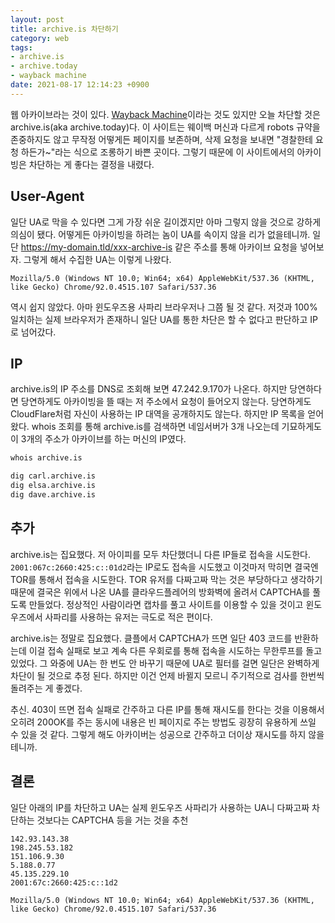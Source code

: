 ```yaml
---
layout: post
title: archive.is 차단하기
category: web
tags:
- archive.is
- archive.today
- wayback machine
date: 2021-08-17 12:14:23 +0900
---
```


웹 아카이브라는 것이 있다. [Wayback Machine][]이라는 것도 있지만 오늘 차단할 것은 archive.is(aka archive.today)다.
이 사이트는 웨이백 머신과 다르게 robots 규약을 존중하지도 않고 무작정 어떻게든 페이지를 보존하며, 삭제 요청을 보내면 "경찰한테 요청 하든가~"라는 식으로 조롱하기 바쁜 곳이다. 그렇기 때문에 이 사이트에서의 아카이빙은 차단하는 게 좋다는 결정을 내렸다.

[Wayback Machine]: https://web.archive.org


## User-Agent

일단 UA로 막을 수 있다면 그게 가장 쉬운 길이겠지만 아마 그렇지 않을 것으로 강하게 의심이 됐다. 어떻게든 아카이빙을 하려는 놈이 UA를 속이지 않을 리가 없을테니까.
일단 https://my-domain.tld/xxx-archive-is 같은 주소를 통해 아카이브 요청을 넣어보자. 그렇게 해서 수집한 UA는 이렇게 나왔다.

`Mozilla/5.0 (Windows NT 10.0; Win64; x64) AppleWebKit/537.36 (KHTML, like Gecko) Chrome/92.0.4515.107 Safari/537.36`

역시 쉽지 않았다. 아마 윈도우즈용 사파리 브라우저나 그쯤 될 것 같다. 저것과 100% 일치하는 실제 브라우저가 존재하니 일단 UA를 통한 차단은 할 수 없다고 판단하고 IP로 넘어갔다.


## IP

archive.is의 IP 주소를 DNS로 조회해 보면 47.242.9.170가 나온다. 하지만 당연하다면 당연하게도 아카이빙을 뜰 때는 저 주소에서 요청이 들어오지 않는다. 당연하게도 CloudFlare처럼 자신이 사용하는 IP 대역을 공개하지도 않는다.
하지만 IP 목록을 얻어 왔다. whois 조회를 통해 archive.is를 검색하면 네임서버가 3개 나오는데 기묘하게도 이 3개의 주소가 아카이브를 하는 머신의 IP였다.

```sh
whois archive.is

dig carl.archive.is
dig elsa.archive.is
dig dave.archive.is
```

## 추가

archive.is는 집요했다. 저 아이피를 모두 차단했더니 다른 IP들로 접속을 시도한다.
`2001:067c:2660:425:c::01d2`라는 IP로도 접속을 시도했고 이것마저 막히면 결국엔 TOR를 통해서 접속을 시도한다.
TOR 유저를 다짜고짜 막는 것은 부당하다고 생각하기 때문에 결국은 위에서 나온 UA를 클라우드플레어의 방화벽에 올려서 CAPTCHA를 풀도록 만들었다. 정상적인 사람이라면 캡차를 풀고 사이트를 이용할 수 있을 것이고 윈도우즈에서 사파리를 사용하는 유저는 극도로 적은 편이다.

archive.is는 정말로 집요했다. 클플에서 CAPTCHA가 뜨면 일단 403 코드를 반환하는데 이걸 접속 실패로 보고 계속 다른 우회로를 통해 접속을 시도하는 무한루프를 돌고 있었다. 그 와중에 UA는 한 번도 안 바꾸기 때문에 UA로 필터를 걸면 일단은 완벽하게 차단이 될 것으로 추정 된다. 하지만 이건 언제 바뀔지 모르니 주기적으로 검사를 한번씩 돌려주는 게 좋겠다.

추신. 403이 뜨면 접속 실패로 간주하고 다른 IP를 통해 재시도를 한다는 것을 이용해서 오히려 200OK를 주는 동시에 내용은 빈 페이지로 주는 방법도 굉장히 유용하게 쓰일 수 있을 것 같다. 그렇게 해도 아카이버는 성공으로 간주하고 더이상 재시도를 하지 않을테니까.

## 결론

일단 아래의 IP를 차단하고 UA는 실제 윈도우즈 사파리가 사용하는 UA니 다짜고짜 차단하는 것보다는 CAPTCHA 등을 거는 것을 추천

```
142.93.143.38
198.245.53.182
151.106.9.30
5.188.0.77
45.135.229.10
2001:67c:2660:425:c::1d2
```

```
Mozilla/5.0 (Windows NT 10.0; Win64; x64) AppleWebKit/537.36 (KHTML, like Gecko) Chrome/92.0.4515.107 Safari/537.36
```
